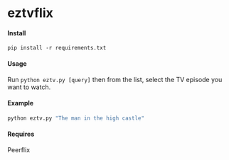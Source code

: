 # eztvflix

#### Install 

```
pip install -r requirements.txt
```

#### Usage

Run ```python eztv.py [query]``` then from the list, select the TV episode you want to watch.

#### Example 

```bash
python eztv.py "The man in the high castle"
```

#### Requires

Peerflix  
